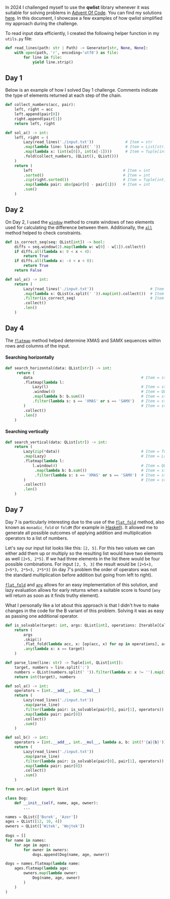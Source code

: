 In 2024 I challenged myself to use the **qwlist** library whenever it was suitable for solving problems
in [Advent Of Code](https://adventofcode.com/2024). You can find my solutions [here](https://github.com/WitoldFracek/AdventOfCode2024).
In this document, I showcase a few examples of how qwlist simplified my approach during the challenge.

To read input data efficiently, I created the following helper function in my `utils.py` file:
```python
def read_lines(path: str | Path) -> Generator[str, None, None]:
    with open(path, 'r', encoding='utf8') as file:
        for line in file:
            yield line.strip()

```

## Day 1
Below is an example of how I solved Day 1 challenge. 
Comments indicate the type of elements returned at each step of the chain.
```python
def collect_numbers(acc, pair):
    left, right = acc
    left.append(pair[0])
    right.append(pair[1])
    return left, right

def sol_a() -> int:
    left, right = (
        Lazy(read_lines('./input.txt'))              # Item = str
        .map(lambda line: line.split(' '))           # Item = List[str]
        .map(lambda x: (int(x[0]), int(x[-1])))      # Item = Tuple[int ,int]
        .fold(collect_numbers, (QList(), QList()))
    )
    return (
        left                                        # Item = int
        .sorted()                                   # Item = int
        .zip(right.sorted())                        # Item = Tuple[int, int]
        .map(lambda pair: abs(pair[0] - pair[1]))   # Item = int
        .sum()
    )
```

## Day 2
On Day 2, I used the [`window`](https://witoldfracek.github.io/qlist/qlist/#src.qwlist.qwlist.QList.window) 
method to create windows of two elements used for calculating the difference between them.
Additionally, the [`all`](https://witoldfracek.github.io/qlist/qlist/#src.qwlist.qwlist.QList.all) 
method helped to check constraints.
```python
def is_correct_seq(seq: QList[int]) -> bool:
    diffs = seq.window(2).map(lambda w: w[0] - w[1]).collect()
    if diffs.all(lambda x: 0 < x < 4):
        return True
    if diffs.all(lambda x: -4 < x < 0):
        return True
    return False

def sol_a() -> int:
    return (
        Lazy(read_lines('./input.txt'))                         # Item = str
        .map(lambda x: QList(x.split(' ')).map(int).collect())  # Item = QList[int]
        .filter(is_correct_seq)                                 # Item = QList[int]
        .collect()
        .len()
    )
```
## Day 4
The [`flatmap`](https://witoldfracek.github.io/qlist/qlist/#src.qwlist.qwlist.QList.flatmap) 
method helped determine XMAS and SAMX sequences within rows and columns of the input.

#### Searching horizontally
```python
def search_horizontal(data: QList[str]) -> int:
     return (
        data                                                # Item = str
        .flatmap(lambda l:
            Lazy(l)                                         # Item = str
            .window(4)                                      # Item = QList[str]
            .map(lambda b: b.sum())                         # Item = str
            .filter(lambda s: s == 'XMAS' or s == 'SAMX')   # Item = str
        )                                                   # Item = str
        .collect()
        .len()
    )
```
#### Searching vertically
```python
def search_vertical(data: QList[str]) -> int:
    return (
        Lazy(zip(*data))                                    # Item = Tuple[str, ...]
        .map(Lazy)                                          # Item = Lazy[str]
        .flatmap(lambda l:
            l.window(4)                                     # Item = QList[str]
             .map(lambda b: b.sum())                        # Item = str
             .filter(lambda s: s == 'XMAS' or s == 'SAMX')  # Item = str
        )                                                   # Item = str
        .collect()
        .len()
    )
```

## Day 7
Day 7 is particularly interesting due to the use of the [`flat_fold`](https://witoldfracek.github.io/qlist/lazy/#src.qwlist.qwlist.Lazy.flat_fold)
method, also known as `monadic_fold` or `foldM` (for example in [Haskell](https://www.haskell.org/)).
It allowed me to generate all possible outcomes of applying addition and multiplication operators to a list of numbers.

Let's say our input list looks like this: `[2, 5]`. 
For this two values we can either add them up or multiply so the resulting list would have
two elements as well `[2+5, 2*5]`. If we had three elements in the list there would be four possible combinations. 
For input `[2, 5, 3]` the result would be `[2+5+3, 2+5*3, 2*5+3, 2*5*3]` (in day 7's problem the order of operators 
was not the standard multiplication before addition but going from left to right).

[`flat_fold`](https://witoldfracek.github.io/qlist/lazy/#src.qwlist.qwlist.Lazy.flat_fold)
and [`any`](https://witoldfracek.github.io/qlist/lazy/#src.qwlist.qwlist.Lazy.any)
allows for an easy implementation of this solution, and lazy evaluation allows for early returns when a
suitable score is found (`any` will return as soon as it finds truthy element).

What I personally like a lot about this approach is that I didn't hve to make changes in the code
for the B variant of this problem. Solving it was as easy as passing one additional operator.
```python
def is_solvable(target: int, args: QList[int], operations: Iterable[Callable[[int, int], int]]) -> bool:
    return (
        args                                                                    # Item = int
        .skip(1)                                                                # Item = int
        .flat_fold(lambda acc, x: [op(acc, x) for op in operations], args[0])   # Item = int
        .any(lambda x: x == target)
    )

def parse_line(line: str) -> Tuple[int, QList[int]]:
    target, numbers = line.split(':')
    numbers = QList(numbers.split(' ')).filter(lambda x: x != '').map(int).collect()
    return int(target), numbers

def sol_a() -> int:
    operators = [int.__add__, int.__mul__]
    return (
        Lazy(read_lines('./input.txt'))                                 # Item = str
        .map(parse_line)                                                # Item = Tuple[int, QList[int]]
        .filter(lambda pair: is_solvable(pair[0], pair[1], operators))  # Item = Tuple[int, QList[int]]
        .map(lambda pair: pair[0])                                      # Item = int
        .collect()
        .sum()
    )

def sol_b() -> int:
    operators = [int.__add__, int.__mul__, lambda a, b: int(f'{a}{b}')]
    return (
        Lazy(read_lines('./input.txt'))                                 # Items = str
        .map(parse_line)                                                # Item = Tuple[int, QList[int]
        .filter(lambda pair: is_solvable(pair[0], pair[1], operators))  # Item = Tuple[int, QList[int]
        .map(lambda pair: pair[0])                                      # Item = int
        .collect()
        .sum()
    )
```


```python
from src.qwlist import QList

class Dog:
    def __init__(self, name, age, owner):
        ...

names = QList(['Burek', 'Azor'])
ages = QList([12, 10, 4])
owners = QList(['Witek', 'Wojtek'])
    
dogs = []
for name in names:
    for age in ages:
        for owner in owners:
            dogs.append(Dog(name, age, owner))

dogs = names.flatmap(lambda name:
    ages.flatmap(lambda age:
        owners.map(lambda owner:
            Dog(name, age, owner)
        )
    )
)



```